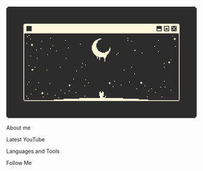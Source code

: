 ![Header](https://github.com/CristalQQ/CristalQQ/blob/main/assets/Register%20-%20Login.gif)

About me 

Latest YouTube 

Languages and Tools

Follow Me